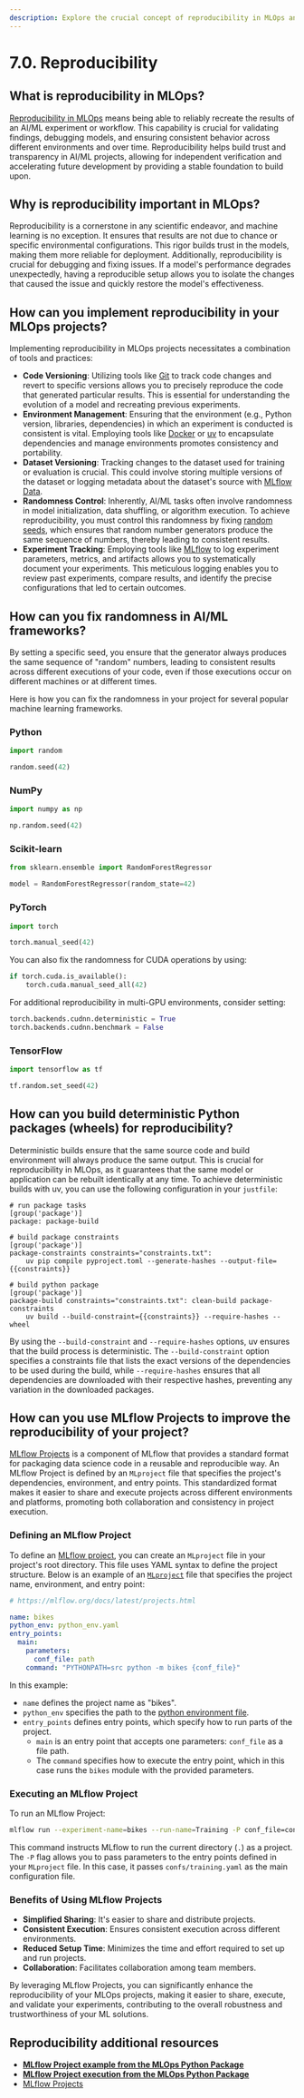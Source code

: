 ```yaml
---
description: Explore the crucial concept of reproducibility in MLOps and learn how to achieve it using tools and practices. Understand the role of versioning, environment management, and experiment tracking in ensuring consistent and verifiable results.
---
```


# 7.0. Reproducibility

## What is reproducibility in MLOps?

[Reproducibility in MLOps](https://neptune.ai/blog/how-to-solve-reproducibility-in-ml) means being able to reliably recreate the results of an AI/ML experiment or workflow. This capability is crucial for validating findings, debugging models, and ensuring consistent behavior across different environments and over time. Reproducibility helps build trust and transparency in AI/ML projects, allowing for independent verification and accelerating future development by providing a stable foundation to build upon.

## Why is reproducibility important in MLOps?

Reproducibility is a cornerstone in any scientific endeavor, and machine learning is no exception. It ensures that results are not due to chance or specific environmental configurations. This rigor builds trust in the models, making them more reliable for deployment. Additionally, reproducibility is crucial for debugging and fixing issues. If a model's performance degrades unexpectedly, having a reproducible setup allows you to isolate the changes that caused the issue and quickly restore the model's effectiveness.

## How can you implement reproducibility in your MLOps projects?

Implementing reproducibility in MLOps projects necessitates a combination of tools and practices:

- **Code Versioning**: Utilizing tools like [Git](https://git-scm.com/) to track code changes and revert to specific versions allows you to precisely reproduce the code that generated particular results. This is essential for understanding the evolution of a model and recreating previous experiments.
- **Environment Management**: Ensuring that the environment (e.g., Python version, libraries, dependencies) in which an experiment is conducted is consistent is vital. Employing tools like [Docker](https://www.docker.com/) or [uv](https://docs.astral.sh/uv/) to encapsulate dependencies and manage environments promotes consistency and portability.
- **Dataset Versioning**: Tracking changes to the dataset used for training or evaluation is crucial. This could involve storing multiple versions of the dataset or logging metadata about the dataset's source with [MLflow Data](https://mlflow.org/docs/latest/python_api/mlflow.data.html).
- **Randomness Control**: Inherently, AI/ML tasks often involve randomness in model initialization, data shuffling, or algorithm execution. To achieve reproducibility, you must control this randomness by fixing [random seeds](https://en.wikipedia.org/wiki/Random_seed), which ensures that random number generators produce the same sequence of numbers, thereby leading to consistent results.
- **Experiment Tracking**: Employing tools like [MLflow](https://mlflow.org/) to log experiment parameters, metrics, and artifacts allows you to systematically document your experiments. This meticulous logging enables you to review past experiments, compare results, and identify the precise configurations that led to certain outcomes.

## How can you fix randomness in AI/ML frameworks?

By setting a specific seed, you ensure that the generator always produces the same sequence of "random" numbers, leading to consistent results across different executions of your code, even if those executions occur on different machines or at different times.

Here is how you can fix the randomness in your project for several popular machine learning frameworks.

### Python

```python
import random

random.seed(42)
```

### NumPy

```python
import numpy as np

np.random.seed(42)
```

### Scikit-learn

```python
from sklearn.ensemble import RandomForestRegressor

model = RandomForestRegressor(random_state=42)
```

### PyTorch

```python
import torch

torch.manual_seed(42)
```

You can also fix the randomness for CUDA operations by using:

```python
if torch.cuda.is_available():
    torch.cuda.manual_seed_all(42)
```

For additional reproducibility in multi-GPU environments, consider setting:

```python
torch.backends.cudnn.deterministic = True
torch.backends.cudnn.benchmark = False
```

### TensorFlow

```python
import tensorflow as tf

tf.random.set_seed(42)
```

## How can you build deterministic Python packages (wheels) for reproducibility?

Deterministic builds ensure that the same source code and build environment will always produce the same output. This is crucial for reproducibility in MLOps, as it guarantees that the same model or application can be rebuilt identically at any time. To achieve deterministic builds with uv, you can use the following configuration in your `justfile`:

```
# run package tasks
[group('package')]
package: package-build

# build package constraints
[group('package')]
package-constraints constraints="constraints.txt":
	uv pip compile pyproject.toml --generate-hashes --output-file={{constraints}}

# build python package
[group('package')]
package-build constraints="constraints.txt": clean-build package-constraints
	uv build --build-constraint={{constraints}} --require-hashes --wheel
```

By using the `--build-constraint` and `--require-hashes` options, uv ensures that the build process is deterministic. The `--build-constraint` option specifies a constraints file that lists the exact versions of the dependencies to be used during the build, while `--require-hashes` ensures that all dependencies are downloaded with their respective hashes, preventing any variation in the downloaded packages.

## How can you use MLflow Projects to improve the reproducibility of your project?

[MLflow Projects](https://mlflow.org/docs/latest/projects.html) is a component of MLflow that provides a standard format for packaging data science code in a reusable and reproducible way. An MLflow Project is defined by an `MLproject` file that specifies the project's dependencies, environment, and entry points. This standardized format makes it easier to share and execute projects across different environments and platforms, promoting both collaboration and consistency in project execution.

### Defining an MLflow Project

To define an [MLflow project](https://mlflow.org/docs/latest/projects.html), you can create an `MLproject` file in your project's root directory. This file uses YAML syntax to define the project structure. Below is an example of an [`MLproject`](https://github.com/fmind/mlops-python-package/blob/main/MLproject) file that specifies the project name, environment, and entry point:

```yaml
# https://mlflow.org/docs/latest/projects.html

name: bikes
python_env: python_env.yaml
entry_points:
  main:
    parameters:
      conf_file: path
    command: "PYTHONPATH=src python -m bikes {conf_file}"
```

In this example:

- `name` defines the project name as "bikes".
- `python_env` specifies the path to the [python environment file](https://github.com/fmind/mlops-python-package/blob/main/python_env.yaml).
- `entry_points` defines entry points, which specify how to run parts of the project.
    - `main` is an entry point that accepts one parameters: `conf_file` as a file path.
    - The `command` specifies how to execute the entry point, which in this case runs the `bikes` module with the provided parameters.

### Executing an MLflow Project

To run an MLflow Project:

```bash
mlflow run --experiment-name=bikes --run-name=Training -P conf_file=confs/training.yaml ."
```

This command instructs MLflow to run the current directory (`.`) as a project. The `-P` flag allows you to pass parameters to the entry points defined in your `MLproject` file. In this case, it passes `confs/training.yaml` as the main configuration file.

### Benefits of Using MLflow Projects

- **Simplified Sharing**: It's easier to share and distribute projects.
- **Consistent Execution**: Ensures consistent execution across different environments.
- **Reduced Setup Time**: Minimizes the time and effort required to set up and run projects.
- **Collaboration**: Facilitates collaboration among team members.

By leveraging MLflow Projects, you can significantly enhance the reproducibility of your MLOps projects, making it easier to share, execute, and validate your experiments, contributing to the overall robustness and trustworthiness of your ML solutions.

## Reproducibility additional resources

- **[MLflow Project example from the MLOps Python Package](https://github.com/fmind/mlops-python-package/blob/main/MLproject)**
- **[MLflow Project execution from the MLOps Python Package](https://github.com/fmind/mlops-python-package/blob/main/tasks/project.just)**
- [MLflow Projects](https://mlflow.org/docs/latest/projects.html)

